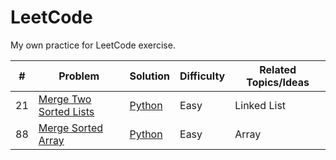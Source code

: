 # LeetCode

My own practice for LeetCode exercise.

| #   | Problem                                                                         | Solution   | Difficulty | Related Topics/Ideas |
| --- | ------------------------------------------------------------------------------- | ---------- | ---------- | -------------------- |
| 21  | [Merge Two Sorted Lists](https://leetcode.com/problems/merge-two-sorted-lists/) | [Python](https://github.com/PeterQiu0516/LeetCode/blob/master/Random%20Walk/21.%20Merge%20Two%20Sorted%20Lists.md) | Easy       | Linked List          |
| 88  | [Merge Sorted Array](https://leetcode.com/problems/merge-sorted-array/)         | [Python](https://github.com/PeterQiu0516/LeetCode/blob/master/Random%20Walk/88.%20Merged%20Sorted%20Array.md) | Easy       | Array                |
